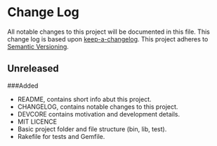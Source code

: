 # Change Log

All notable changes to this project will be documented in this
file. This change log is based upon [keep-a-changelog]. This project adheres to
[Semantic Versioning].

## Unreleased

###Added

- README, contains short info abut this project.
- CHANGELOG, contains notable changes to this project.
- DEVCORE contains motivation and development details.
- MIT LICENCE
- Basic project folder and file structure (bin, lib, test).
- Rakefile for tests and Gemfile.

[keep-a-changelog]: https://github.com/olivierlacan/keep-a-changelog
[Semantic Versioning]: http://semver.org/
